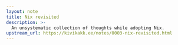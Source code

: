 ```yaml
---
layout: note
title: Nix revisited
description: >-
  An unsystematic collection of thoughts while adopting Nix.
upstream_url: https://kivikakk.ee/notes/0003-nix-revisited.html
---
```

